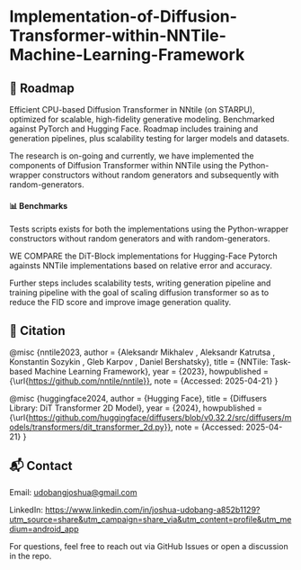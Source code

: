 # Implementation-of-Diffusion-Transformer-within-NNTile-Machine-Learning-Framework

## 📅 Roadmap

Efficient CPU-based Diffusion Transformer in NNtile (on STARPU), optimized for scalable, high-fidelity generative modeling. Benchmarked against PyTorch and Hugging Face. Roadmap includes training and generation pipelines, plus scalability testing for larger models and datasets.

The research is on-going and currently, we have implemented the components of Diffusion Transformer within NNTile using the Python-wrapper constructors without random generators and subsequently with random-generators.

#### 📊 Benchmarks

Tests scripts exists for both the implementations using the Python-wrapper constructors without random generators and with random-generators.

WE COMPARE the DiT-Block implementations for Hugging-Face Pytorch againsts NNTile implementations based on relative error and accuracy.

Further steps includes scalability tests, writing generation pipeline and training pipeline with the goal of scaling diffusion transformer so as to reduce the FID score and improve image generation quality.

## 📖 Citation

@misc {nntile2023,
  author       = {Aleksandr Mikhalev , Aleksandr Katrutsa , Konstantin Sozykin , Gleb Karpov , Daniel Bershatsky}, 
  title        = {NNTile: Task-based Machine Learning Framework},
  year         = {2023},
  howpublished = {\url{https://github.com/nntile/nntile}},
  note         = {Accessed: 2025-04-21}
}

@misc {huggingface2024,
  author       = {Hugging Face},
  title        = {Diffusers Library: DiT Transformer 2D Model},
  year         = {2024},
  howpublished = {\url{https://github.com/huggingface/diffusers/blob/v0.32.2/src/diffusers/models/transformers/dit_transformer_2d.py}},
  note         = {Accessed: 2025-04-21}
}

## 📬 Contact

Email: udobangjoshua@gmail.com

LinkedIn: https://www.linkedin.com/in/joshua-udobang-a852b1129?utm_source=share&utm_campaign=share_via&utm_content=profile&utm_medium=android_app

For questions, feel free to reach out via GitHub Issues or open a discussion in the repo.
